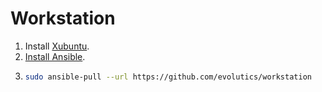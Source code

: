 # Workstation

1. Install [Xubuntu](https://xubuntu.org).
1. [Install Ansible](https://docs.ansible.com/ansible/latest/installation_guide/intro_installation.html#latest-releases-via-apt-ubuntu).
1. ```bash
   sudo ansible-pull --url https://github.com/evolutics/workstation
   ```
